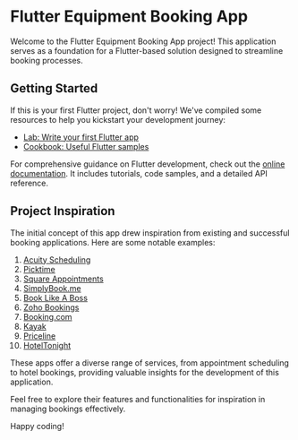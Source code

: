 # Flutter Equipment Booking App

Welcome to the Flutter Equipment Booking App project! This application serves as a foundation for a Flutter-based solution designed to streamline booking processes.

## Getting Started

If this is your first Flutter project, don't worry! We've compiled some resources to help you kickstart your development journey:

- [Lab: Write your first Flutter app](https://docs.flutter.dev/get-started/codelab)
- [Cookbook: Useful Flutter samples](https://docs.flutter.dev/cookbook)

For comprehensive guidance on Flutter development, check out the [online documentation](https://docs.flutter.dev/). It includes tutorials, code samples, and a detailed API reference.

## Project Inspiration

The initial concept of this app drew inspiration from existing and successful booking applications. Here are some notable examples:

1. [Acuity Scheduling](https://acuityscheduling.com/)
2. [Picktime](https://www.picktime.com/)
3. [Square Appointments](https://squareup.com/us/en/appointments)
4. [SimplyBook.me](https://simplybook.me/)
5. [Book Like A Boss](https://www.booklikeaboss.com/)
6. [Zoho Bookings](https://www.zoho.com/bookings/)
7. [Booking.com](https://www.booking.com/)
8. [Kayak](https://www.kayak.com/)
9. [Priceline](https://www.priceline.com/)
10. [HotelTonight](https://www.hoteltonight.com/)

These apps offer a diverse range of services, from appointment scheduling to hotel bookings, providing valuable insights for the development of this application.

Feel free to explore their features and functionalities for inspiration in managing bookings effectively.

Happy coding!
